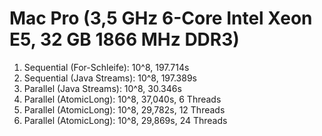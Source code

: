 # Mac Pro (3,5 GHz 6-Core Intel Xeon E5, 32 GB 1866 MHz DDR3)

1. Sequential (For-Schleife): 10^8, 197.714s
2. Sequential (Java Streams): 10^8, 197.389s
3. Parallel (Java Streams): 10^8, 30.346s
4. Parallel (AtomicLong): 10^8, 37,040s, 6 Threads
5. Parallel (AtomicLong): 10^8, 29,782s, 12 Threads
6. Parallel (AtomicLong): 10^8, 29,869s, 24 Threads